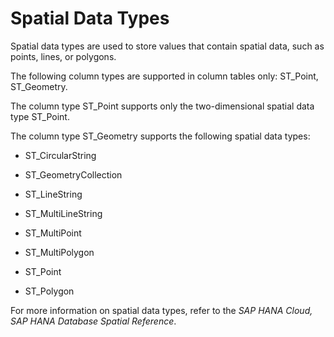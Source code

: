 <!-- loio8efe5a4fe55a4607b6befd83807f79df -->

# Spatial Data Types

Spatial data types are used to store values that contain spatial data, such as points, lines, or polygons.



The following column types are supported in column tables only: ST\_Point, ST\_Geometry.

The column type ST\_Point supports only the two-dimensional spatial data type ST\_Point.

The column type ST\_Geometry supports the following spatial data types:

-   ST\_CircularString

-   ST\_GeometryCollection

-   ST\_LineString

-   ST\_MultiLineString

-   ST\_MultiPoint

-   ST\_MultiPolygon

-   ST\_Point

-   ST\_Polygon


For more information on spatial data types, refer to the *SAP HANA Cloud, SAP HANA Database Spatial Reference*.

